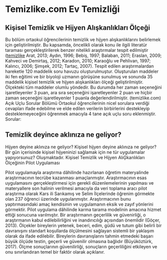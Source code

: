 # Temizlike.com Ev Temizliği
## Kişisel Temizlik ve Hijyen Alışkanlıkları Ölçeği
Bu bölüm ortaokul öğrencilerinin temizlik ve hijyen alışkanlıklarını belirlemek için geliştirilmiştir. Bu kapsamda, öncelikli olarak konu ile ilgili literatür taraması gerçekleştirilerek benzer nitelikli araştırmalar tespit edilmiştir ([temizlike](https://www.temizlike.com/) Arat, 2013; Aydın, 1996; Bebiş, 1997; Balaban, 2011; Eraslan, 2009; Kahveci ve Demirtaş, 2012; Karadon, 2010; Karaoğlu ve Pehlivan, 1997; Kalıncı, 2006; Şimşek, 2012; Tartaç, 2007). Tespit edilen araştırmalardan hareketle 120 maddelik soru havuzu oluşturulmuştur. Oluşturulan maddeler iki fen eğitimi ve bir biyoloji uzmanın görüşüne sunulmuş ve sonunda 35 maddelik kişisel temizlik ve hijyen alışkanlıkları ölçeği geliştirilmiştir. Ölçekteki tüm maddeler olumlu yöndedir. Bu durumda her zaman seçeneğini işaretleyenler 3 puan, ara sıra seçeneğini işaretleyenler 2 puan ve hiçbir zaman seçeneğini işaretleyenler 1 puanla değerlendirilmiştir. (temizlike.com)
Açık Uçlu Sorular Bölümü Ortaokul öğrencilerinin nicel sorulara verdiği cevapları ifade edebilme ve elde edilen verilerin birbirlerini destekleyip desteklemeyeceğini öğrenmek amacıyla 4 tane açık uçlu soru eklenmiştir. Sorular:

## Temizlik deyince aklınıza ne geliyor?
Hijyen deyine aklınıza ne geliyor?
Kişisel hijyen deyine aklınıza ne geliyor?
Bir gün içerisinde kişisel hijyeninizi sağlamak için ne tür uygulamalar yapıyorsunuz? Oluşmaktadır.
Kişisel Temizlik ve Hijyen AlıĢkanlıkları Ölçeğinin Pilot Uygulaması

Pilot uygulamayla araştırma dâhilinde hazırlanan öğretim materyalinde araştırmacının tecrübe kazanması amaçlanmıştır. Araştırmacının esas uygulamasını gerçekleştirmesi için gerekli düzenlemelerinin yapılması ve materyallere son halinin verilmesi amacıyla da veri toplama aracı pilot araştırma olarak Kars ili Sarıkamış ve Selim İlçelerinde öğrenim görmekte olan 237 öğrenci üzerinde uygulanmıştır. Araştırmacının bunu yaptırmasındaki amaç kendisinin ve uygulamanın eksik ve zayıf yönlerini görmektir. Pilot uygulama dâhilinde karma tarama modelinin amacına hizmet ettiği sonucuna varılmıştır. Bir araştırmanın geçerlilik ve güvenirliği, o araştırmanın kabul edilebilirliğini ve inandırıcılığı açısından önemlidir (Göçer, 2013). Ölçekler bireylerin yetenek, beceri, edim, güdü ve tutum gibi belirli bir davranışını standart koşullarda ölçülmesini sağlayan sistemli bir yaklaşım olarak da ifade edilebilir. Bireylerin davranışlarını tahmin etmedeki başarı büyük ölçüde testin, geçerli ve güvenilir olmasına bağlıdır (Büyüköztürk, 2017). Ölçme sonuçlarının güvenilirliği, sonuçların geçerliliğini etkileyen ve onu sınırlandıran temel bir faktör olarak açıklanır.
